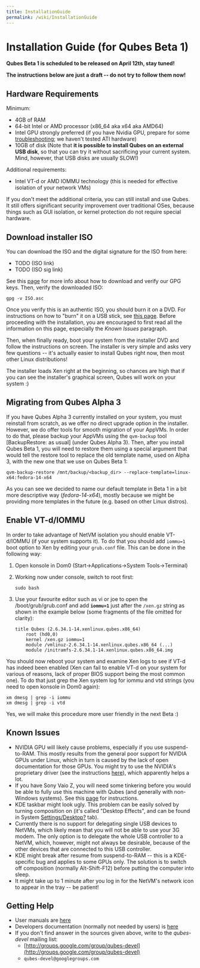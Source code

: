 ```yaml
---
title: InstallationGuide
permalink: /wiki/InstallationGuide
---
```


Installation Guide (for Qubes Beta 1)
=====================================

**Qubes Beta 1 is scheduled to be released on April 12th, stay tuned!**

**The instructions below are just a draft -- do not try to follow them now!**

Hardware Requirements
---------------------

Minimum:

-   4GB of RAM
-   64-bit Intel or AMD processor (x86\_64 aka x64 aka AMD64)
-   Intel GPU strongly preferred (if you have Nvidia GPU, prepare for some [troubleshooting](/wiki/InstallNvidiaDriver); we haven't tested ATI hardware)
-   10GB of disk (Note that **it is possible to install Qubes on an external USB disk**, so that you can try it without sacrificing your current system. Mind, however, that USB disks are usually SLOW!)

Additional requirements:

-   Intel VT-d or AMD IOMMU technology (this is needed for effective isolation of your network VMs)

If you don't meet the additional criteria, you can still install and use Qubes. It still offers significant security improvement over traditional OSes, because things such as GUI isolation, or kernel protection do not require special hardware.

Download installer ISO
----------------------

You can download the ISO and the digital signature for the ISO from here:

-   TODO (ISO link)
-   TODO (ISO sig link)

See this [page](/wiki/VerifyingSignatures) for more info about how to download and verify our GPG keys. Then, verify the downloaded ISO:

``` {.wiki}
gpg -v ISO.asc
```

Once you verify this is an authentic ISO, you should burn it on a DVD. For instructions on how to "burn" it on a USB stick, see [this page](/wiki/UsbInstallation). Before proceeding with the installation, you are encouraged to first read all the information on this page, especially the *Known Issues* paragraph.

Then, when finally ready, boot your system from the installer DVD and follow the instructions on screen. The installer is very simple and asks very few questions -- it's actually easier to install Qubes right now, then most other Linux distributions!

The installer loads Xen right at the beginning, so chances are high that if you can see the installer's graphical screen, Qubes will work on your system :)

Migrating from Qubes Alpha 3
----------------------------

If you have Qubes Alpha 3 currently installed on your system, you must reinstall from scratch, as we offer no direct upgrade option in the installer. However, we do offer tools for smooth migration of your AppVMs. In order to do that, please backup your AppVMs using the ```qvm-backup``` tool [BackupRestore: as usual] (under Qubes Alpha 3). Then, after you install Qubes Beta 1, you will need to restore them using a special argument that would tell the restore tool to replace the old template name, used on Alpha 3, with the new one that we use on Qubes Beta 1:

``` {.wiki}
qvm-backup-restore /mnt/backup/<backup_dir> --replace-template=linux-x64:fedora-14-x64
```

As you can see we decided to name our default template in Beta 1 in a bit more descriptive way (*fedora-14-x64*), mostly because we might be providing more templates in the future (e.g. based on other Linux distros).

Enable VT-d/IOMMU
-----------------

In order to take advantage of NetVM isolation you should enable VT-d/IOMMU (if your system supports it). To do that you should add ```iommu=1``` boot option to Xen by editing your ```grub.conf``` file. This can be done in the following way:

1.  Open konsole in Dom0 (Start-\>Applications-\>System Tools-\>Terminal)
2.  Working now under console, switch to root first:

    ``` {.wiki}
    sudo bash
    ```

3.  Use your favourite editor such as vi or joe to open the /boot/grub/grub.conf and add **```iommu=1```** just after the ```/xen.gz``` string as shown in the example below (some fragments of the file omitted for clarity):

    ``` {.wiki}
    title Qubes (2.6.34.1-14.xenlinux.qubes.x86_64)
        root (hd0,0)
        kernel /xen.gz iommu=1
        module /vmlinuz-2.6.34.1-14.xenlinux.qubes.x86_64 (...)
        module /initramfs-2.6.34.1-14.xenlinux.qubes.x86_64.img
    ```

You should now reboot your system and examine Xen logs to see if VT-d has indeed been enabled (Xen can fail to enable VT-d on your system for various of reasons, lack of proper BIOS support being the most common one). To do that just grep the Xen system log for iommu and vtd strings (you need to open konsole in Dom0 again):

``` {.wiki}
xm dmesg | grep -i iommu
xm dmesg | grep -i vtd
```

Yes, we will make this procedure more user friendly in the next Beta :)

Known Issues
------------

-   NVIDIA GPU will likely cause problems, especially if you use suspend-to-RAM. This mostly results from the general poor support for NVIDIA GPUs under Linux, which in turn is caused by the lack of open documentation for those GPUs. You might try to use the NVIDIA's proprietary driver (see the instructions [here](/wiki/InstallNvidiaDriver)), which apparently helps a lot.
-   If you have Sony Vaio Z, you will need some tinkering before you would be able to fully use this machine with Qubes (and generally with non-Windows systems). See this [page](/wiki/SonyVaioTinkering) for instructions.
-   KDE taskbar might look ugly. This problem can be easily solved by turning composition on (it's called "Desktop Effects", and can be found in System [Settings/Desktop?](/wiki/Settings/Desktop) tab).
-   Currently there is no support for delegating single USB devices to NetVMs, which likely mean that you will not be able to use your 3G modem. The only option is to delegate the whole USB controller to a NetVM, which, however, might not always be desirable, because of the other devices that are connected to this USB controller.
-   KDE might break after resume from suspend-to-RAM -- this is a KDE-specific bug and applies to some GPUs only. The solution is to switch off composition (normally Alt-Shift-F12) before putting the computer into sleep.
-   It might take up to 1 minute after you log in for the NetVM's network icon to appear in the tray -- be patient!

Getting Help
------------

-   User manuals are [here](/wiki/UserDoc)
-   Developers documentation (normally not needed by users) is [here](/wiki/SystemDoc)
-   If you don't find answer in the sources given above, write to the *qubes-devel* mailing list:
    -   [​http://groups.google.com/group/qubes-devel](http://groups.google.com/group/qubes-devel)
    -   ```qubes-devel@googlegroups.com```

